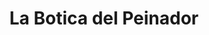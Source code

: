 ---
title: "La Botica del Peinador"
url: /bahia-blanca/la-botica-del-peinador-ohiggins/
shop: suministros de peluquería
---